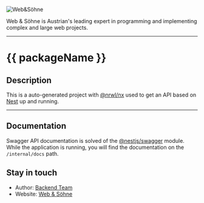 ![Web&Söhne](https://webundsoehne.com/wp-content/uploads/2016/11/logo.png)

Web & Söhne is Austrian's leading expert in programming and implementing complex and large web projects.

---

# {{ packageName }}

## Description

This is a auto-generated project with [@nrwl/nx](https://www.npmjs.com/package/@nrwl/nx) used to get an API based on [Nest](https://github.com/nestjs/nest) up and running.

<!-- toc -->
<!-- tocstop -->

---

## Documentation

Swagger API documentation is solved of the [@nestjs/swagger](https://www.npmjs.com/package/@nestjs/swagger) module. While the application is running, you will find the documentation on the `/internal/docs` path.

## Stay in touch

- Author: [Backend Team](mailto:backend@webundsoehne.com)
- Website: [Web & Söhne](https://webundsoehne.com)
